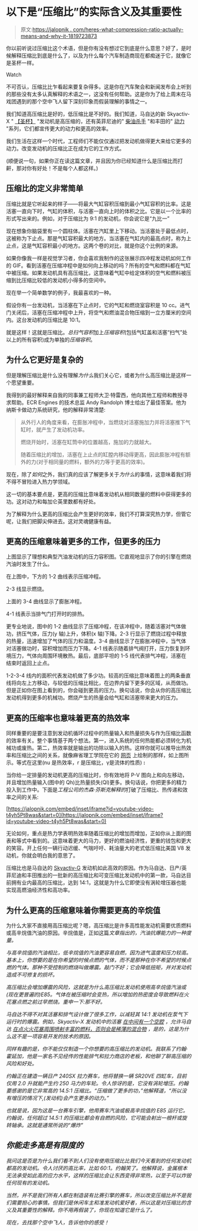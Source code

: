 # 以下是“压缩比”的实际含义及其重要性

> 原文:[https://jalopnik . com/heres-what-compression-ratio-actually-means-and-why-it-1819723873](https://jalopnik.com/heres-what-compression-ratio-actually-means-and-why-it-1819723873)

你以前听说过压缩比这个术语，但是你有没有想过它到底是什么意思？好了，是时候解释压缩比到底是什么了，以及为什么每个汽车制造商现在都痴迷于它，就像它是圣杯一样。

Watch

不可否认，压缩比比乍看起来要复杂得多。这是你在汽车聚会和新闻发布会上听到的那些没有太多认真解释的术语之一，这没有任何帮助。这是你为了给上周末在马戏团遇到的那个空中飞人留下深刻印象而假装理解的事情之一。

我们知道高压缩比是好的，低压缩比是不好的。我们知道，马自达的新 Skyactiv-X " [【圣杯】](https://jalopnik.com/be-amazed-by-this-video-showing-the-inner-workings-of-m-1819890045) "发动机是高压缩的，还有英菲尼迪的" [柴油杀手](https://jalopnik.com/infinitis-diesel-slaying-variable-compression-engine-is-1787287147) "和丰田的" [动力](https://jalopnik.com/heres-how-toyotas-new-dynamic-force-engine-is-engineere-1824090404) "系列，它们都宣传更大的动力和更高的效率。

我们生活在这样一个时代，工程师们不能仅仅通过把发动机做得更大来给它更多的动力。改变发动机的压缩比正在成为它的工作方式。

(顺便说一句，如果你正在读这篇文章，并且因为你已经知道什么是压缩比而打鼾，那对你有好处！不是每个人都这样。)

## 压缩比的定义非常简单

压缩比就是它听起来的样子——将最大气缸容积压缩到最小气缸容积的比率。这是活塞一直向下时，气缸的体积，与活塞一直向上时的体积之比。它是以一个比率的形式写出来的。例如，对于压缩比为 9:1 的发动机，你会说它是“九比一”

现在想象你脑袋里有一个圆柱体。活塞在汽缸里上下移动。当活塞处于最低点时，这被称为下止点。那是气缸容积最大的地方。当活塞在气缸内的最高点时，称为上止点，这是气缸容积最小的地方。这两个卷的对比，就是你这个比例的来源。

如果你像我一样是视觉学习者，你会喜欢我制作的这张展示四冲程发动机如何工作的 GIF。看到活塞在压缩冲程中是如何向上移动的吗？所有的空气和燃料都在气缸中被压缩。如果发动机具有高压缩比，这意味着气缸中给定体积的空气和燃料被压缩到比压缩比较低的发动机小得多的空间中。

现在举一个简单数学的例子，我最喜欢的一种。

假设你有一台发动机，当活塞在下止点时，它的气缸和燃烧室容积是 10 cc。进气门关闭后，活塞在压缩冲程中上升，将空气和燃油混合物压缩到一立方厘米的空间内。这台发动机的压缩比是 10:1。

就是这样！这就是压缩比。*总扫气容积*加上*压缩容积*(包括气缸盖和活塞“扫气”处以上的所有容积)成为单独的*压缩容积*。

## 为什么它更好是复杂的

但是理解压缩比是什么没有理解*为什么*我们关心它，或者为什么高压缩比是这样一个愿望重要。

我得到的最好解释来自我的同事兼工程师大卫·特雷西，他向其他工程师和教授寻求帮助。ECR Engines 的技术总监 Andy Randolph 博士给出了最佳答案。他为纳斯卡做动力系统研究，他的解释非常清楚:

> 从外行人的角度来看，在膨胀冲程中，当燃烧对活塞施加力并将活塞推下气缸时，就产生了发动机功率。
> 
> 燃烧开始时，活塞在缸筒中的位置越高，施加的力就越大。
> 
> 随着压缩比的增加，活塞在上止点的缸膛内移动得更高，因此膨胀冲程有额外的力(对于相同量的燃料，额外的力等于更高的效率)。

现在，除了*如何*之外，我们真的应该了解更多关于*为什么*的事情，这意味着我们将不得不冒险进入热力学领域。

这一切的基本要点是，更高的压缩比意味着发动机从相同数量的燃料中获得更多的功。这对动力和每加仑英里数都有好处。

为了解释为什么更高的压缩比会产生更好的效率，我们不打算深究热力学，但管它呢，让我们把脚尖伸进去。这对灵魂健康有益。

## 更高的压缩意味着更多的工作，但更多的压力

上图显示了理想和典型汽油发动机的压力容积图。它直观地显示了你的引擎在燃烧汽油时发生了什么。

在上图中，下方的 1-2 曲线表示压缩冲程。

2-3 线显示燃烧。

上面的 3-4 曲线显示了膨胀冲程。

4-1 线表示当排气门打开时的排热。

更专业地说，图中的 1-2 曲线显示了压缩冲程，在该冲程中，随着活塞对气体做功，挤压气体，压力(y 轴)上升，体积(x 轴)下降。2-3 行显示了燃烧过程中释放的热量，迅速增加了气体的压力和温度。3-4 曲线显示了在膨胀冲程中，当气体对活塞做功时，容积增加而压力下降。4-1 线表示随着排气阀打开，压力恢复到环境压力，气体向周围环境散热。最后，底部平坦的 1-5 线代表排气冲程，活塞在结束时返回上止点。

1-2-3-4 线内的面积代表发动机做了多少功。较高的压缩比意味着图上的两条垂直线将向左上方移动，与较低的压缩比相比，在边界内留下更多的区域，从而做功。但是正如你在图上看到的，你会碰到更高的压力。换句话说，你会从你的高压缩比发动机得到更多的机械功。燃烧产生的热量会给气缸和活塞带来更大的压力。

## 更高的压缩率也意味着更高的热效率

同样重要的是要注意到发动机循环过程中的热量输入和热量损失与作为压缩比函数的效率有关。整个事情基于两个想法。第一，进入系统的任何热能都必须转化为机械功或废热。第二，热效率就是输出的功除以输入的热。这样你就可以推导出热效率和压缩比之间的关系，就像麻省理工学院在它的 [网页](http://web.mit.edu/16.unified/www/SPRING/propulsion/notes/node25.html) 上绘制的那样，如上图所示。等式在这里(nu 是热效率，r 是压缩比，γ是流体的性质) **:**

当你给一定排量的发动机更高的压缩比时，你有效地将 P-V 图向上和向左移动，并且增加热量输入(图中的 Qh)比热量损失(Ql)更多。换句话说，你把更多的精力投入到工作中。下面是*工程公司的杰森·芬斯克解释的*打破了压缩比、热传递和效率之间的关系:

 [https://jalopnik.com/embed/inset/iframe?id=youtube-video-t4yh5Pt8was&start=0](https://jalopnik.com/embed/inset/iframe?id=youtube-video-t4yh5Pt8was&start=0) 

无论如何，重点是热力学表明热效率随着压缩比的增加而增加，正如你从上面的图表和等式中看到的。这意味着更大的马力，更好的燃油经济性，更重的钱包和更大的笑容。开上任何一辆行动迟缓、气喘吁吁、耗油量大的老式低压缩比美国 V8 发动机，你就会明白我的意思了。

压缩比也是马自达的 [Skyactiv-G](http://www.mazda.com/en/innovation/technology/skyactiv/skyactiv-g/) 发动机如此高效的原因。作为马自达、日产/英菲尼迪和丰田推出的一批新的高压缩比和可变压缩比发动机中的第一款，马自达目前拥有业内最高的压缩比，达到 14:1，这就是为什么它即使没有涡轮增压器也能实现高燃油经济性和高功率。

## 为什么更高的压缩意味着你需要更高的辛烷值

为什么大家不直接用高压缩比呢？嗯，高压缩比是许多高性能发动机需要优质燃料或高辛烷值汽油的原因。辛烷值是，正如这篇[](https://auto.howstuffworks.com/compression-ratio-octane-ratings1.htm)*文章指出的，汽油抗爆能力的一种度量。*

*与高辛烷值的汽油相比，低辛烷值的汽油更容易自燃，因为进气温度和压力较高。基本上，你想要的是在你希望的时候点燃的气体，而不是那种在你不希望的时候点燃的气体。那种不受控制的燃烧叫做爆震。敲门不好；它会降低扭矩，并对发动机造成不可修复的损坏。*

*高压缩比会增加爆震的风险，这就是为什么高压缩比发动机使用高辛烷值汽油或(现在更普遍的)E85。气体在被压缩时会变热，所以增加的热密度会导致燃料在火花塞点燃之前过早燃烧。重申一下:那不好。* 

*马自达不得不对其活塞和排气设计做了很多工作，以减轻其 14:1 发动机在泵气下运行时的爆震。例如，Skyactiv-X 发动机中的活塞 [在中间有一个空腔](http://www.mazda.com/en/innovation/technology/skyactiv/skyactiv-g/) ，允许马自达 [在点火火花塞周围喷射丰富的燃料，否则会是稀薄的混合物](https://jalopnik.com/be-amazed-by-this-video-showing-the-inner-workings-of-m-1819890045) ，是的，这是为什么这不是一项容易开发的技术的原因。*

*同样有趣的是，你不能仅仅制造一个你想要的高压缩比的发动机。我联系了约翰·霍延加，他是一家名不见经传的性能排气和拉力商店的老板，和他聊了聊高压缩的风险和好处。*

*约翰正在建造一辆日产 240SX 拉力赛车，他将替换一辆 SR20VE 四缸车，目前仅用 2.0 升就能产生约 250 马力的车轮。令人惊讶的是，它没有涡轮增压。约翰要感谢的是它非常高的 14.5:1 压缩比。“压缩做了更多的功，”他解释道，“所以没有增压的情况下,(发动机)会产生更多的动力。”*

*也就是说，因为这是一台赛车引擎，他用赛车汽油或极高辛烷值的 E85 运行它。约翰说，任何超过 14.5:1 的压缩比都会有自燃的风险，它可能会射出一根杆或旋转轴承。这就是通常所说的“爆炸”*

## *你能走多高是有限度的*

*我问这是否是为什么我们看不到人们没有使用压缩比比我们今天看到的任何发动机都高的发动机。令人讨厌的高比率，比如 60:1。约翰笑了。他解释说，金属根本无法承受如此高的应力水平，这样的压缩比会让东西变得非常热，以至于可以炸毁任何现有的发动机。*

*当然，并不是我们所有人都在制造装有比赛引擎的赛车，所以改变压缩比并不是我们需要担心的事情。但我们是休闲车主和准发动机爱好者，所以这是对压缩比的含义及其重要性的解释。你不用再假装了，你现在知道它是什么了。*

*现在，去找那个空中飞人，告诉他你的感受！*